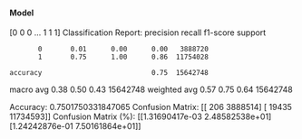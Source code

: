 #### Model
[0 0 0 ... 1 1 1]
Classification Report:
              precision    recall  f1-score   support

           0       0.01      0.00      0.00   3888720
           1       0.75      1.00      0.86  11754028

    accuracy                           0.75  15642748
   macro avg       0.38      0.50      0.43  15642748
weighted avg       0.57      0.75      0.64  15642748

Accuracy: 0.7501750331847065
Confusion Matrix:
[[     206  3888514]
 [   19435 11734593]]
Confusion Matrix (%):
[[1.31690417e-03 2.48582538e+01]
 [1.24242876e-01 7.50161864e+01]]
